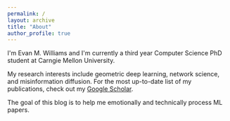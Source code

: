 ```yaml
---
permalink: /
layout: archive
title: "About"
author_profile: true
---
```


I'm Evan M. Williams and I'm currently a third year Computer Science PhD student at Carngie Mellon University. 

My research interests include geometric deep learning, network science, and misinformation diffusion. For the most up-to-date list of my publications, check out my [Google Scholar](https://scholar.google.com/citations?user=znyBkzIAAAAJ&hl=en).

The goal of this blog is to help me emotionally and technically process ML papers.
